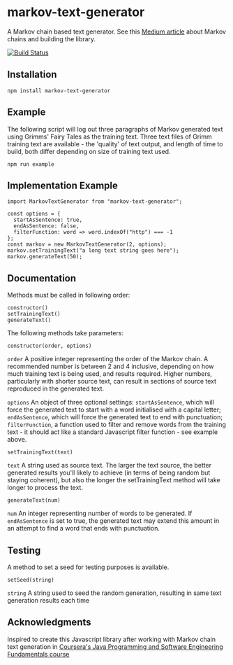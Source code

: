 # markov-text-generator
A Markov chain based text generator.
See this [Medium article](https://medium.com/@emmabocuma/using-markov-to-tweet-like-trump-part-1-the-set-up-43d567826bef) about Markov chains and building the library.

[![Build Status](https://travis-ci.org/emmaBocuma/markov-text-generator.svg?branch=master)](https://travis-ci.org/emmaBocuma/markov-text-generator)

## Installation

    npm install markov-text-generator

## Example

The following script will log out three paragraphs of Markov generated text using Grimms' Fairy Tales as the training text. Three text files of Grimm training text are available - the 'quality' of text output, and length of time to build, both differ depending on size of training text used.

    npm run example

## Implementation Example

    
    import MarkovTextGenerator from "markov-text-generator";

    const options = {
      startAsSentence: true,
      endAsSentence: false,
      filterFunction: word => word.indexOf("http") === -1
    };
    const markov = new MarkovTextGenerator(2, options);
    markov.setTrainingText("a long text string goes here");
    markov.generateText(50);

## Documentation

Methods must be called in following order:

    constructor()
    setTrainingText()
    generateText()

The following methods take parameters:

    constructor(order, options)

`order`  A positive integer representing the order of the Markov chain. A recommended number is between 2 and 4 inclusive, depending on how much training text is being used, and results required. Higher numbers, particularly with shorter source text, can result in sections of source text reproduced in the generated text.

`options` An object of three optional settings: `startAsSentence`, which will force the generated text to start with a word initialised with a capital letter; `endAsSentence`, which will force the generated text to end with punctuation; `filterFunction`, a function used to filter and remove words from the training text - it should act like a standard Javascript filter function - see example above.

    setTrainingText(text)

`text` A string used as source text. The larger the text source, the better generated results you'll likely to achieve (in terms of being random but staying coherent), but also the longer the setTrainingText method will take longer to process the text.

    generateText(num)

`num` An integer representing number of words to be generated. If `endAsSentence` is set to true, the generated text may extend this amount in an attempt to find a word that ends with punctuation.

## Testing

A method to set a seed for testing purposes is available.

    setSeed(string)

`string` A string used to seed the random generation, resulting in same text generation results each time


## Acknowledgments

Inspired to create this Javascript library after working with Markov chain text generation in [Coursera's Java Programming and Software Engineering Fundamentals course](https://www.coursera.org/specializations/java-programming)
